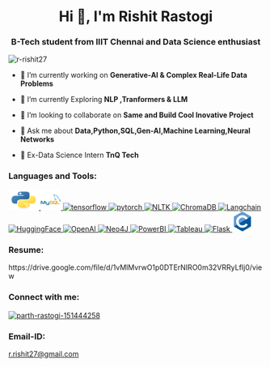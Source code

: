 <h1 align="center">Hi 👋, I'm Rishit Rastogi</h1>
<h3 align="center">B-Tech student from IIIT Chennai and Data Science enthusiast</h3>

<p align="left"> <img src="https://komarev.com/ghpvc/?username=r-rishit27&label=Profile%20views&color=0e75b6&style=flat" alt="r-rishit27" /> </p>

- 🔭 I’m currently working on **Generative-AI & Complex Real-Life Data Problems**

- 🌱 I’m currently Exploring **NLP ,Tranformers & LLM**

- 👯 I’m looking to collaborate on **Same and Build Cool Inovative Project**

- 💬 Ask me about **Data,Python,SQL,Gen-AI,Machine Learning,Neural Networks**

- 📄 Ex-Data Science Intern **TnQ Tech**

<h3 align="left">Languages and Tools:</h3>
<p align="left"> 
<a href="https://www.python.org" target="_blank" rel="noreferrer"> <img src="https://raw.githubusercontent.com/devicons/devicon/master/icons/python/python-original.svg" alt="python" width="60" height="40"/> </a> 
<a href="https://www.mysql.com/" target="_blank" rel="noreferrer"> <img src="https://raw.githubusercontent.com/devicons/devicon/master/icons/mysql/mysql-original-wordmark.svg" alt="mysql" width="40" height="40"/> </a> 
<a href="https://www.tensorflow.org" target="_blank" rel="noreferrer"> <img src="https://www.vectorlogo.zone/logos/tensorflow/tensorflow-icon.svg" alt="tensorflow" width="40" height="40"/> </a> 
<a href="https://pytorch.org/" target="_blank" rel="noreferrer"> <img src="https://pytorch.org/assets/images/pytorch-logo.png" alt="pytorch" width="40" height="40"/> </a>
<a href="https://www.nltk.org/" target="_blank" rel="noreferrer"> <img src="https://th.bing.com/th/id/OIP.MbuVSKfKefALuji5iMod4gHaID?rs=1&pid=ImgDetMain" alt="NLTK" width="40" height="40"/> </a> 
<a href="https://docs.trychroma.com/" target="_blank" rel="noreferrer"> <img src="https://miro.medium.com/v2/resize:fit:793/1*2crwn9fsu58hVQua-dEa3w.png" alt="ChromaDB" width="40" height="40"/> </a> 
<a href="https://www.langchain.com/" target="_blank" rel="noreferrer"> <img src="https://th.bing.com/th/id/OIP.nu7ZXSdSXeo6aCLEJYoZpgHaD4?rs=1&pid=ImgDetMain" alt="Langchain" width="40" height="40"/> </a> 
<a href="https://huggingface.co/" target="_blank" rel="noreferrer"> <img src="https://th.bing.com/th/id/OIP.nf42xTJLjDEYl0WoNB9htwHaHa?rs=1&pid=ImgDetMain" alt="HuggingFace" width="40" height="40"/> </a> 
<a href="https://openai.com/" target="_blank" rel="noreferrer"> <img src="https://vectorseek.com/wp-content/uploads/2023/02/OpenAI-Logo-Vector.jpg" alt="OpenAI" width="40" height="40"/> </a> 
<a href="https://neo4j.com/" target="_blank" rel="noreferrer"> <img src="https://dist.neo4j.com/wp-content/uploads/neo4j_logo.png" alt="Neo4J" width="40" height="40"/> </a> 
<a href="https://playground.powerbi.com/en-us/" target="_blank" rel="noreferrer"> <img src="https://th.bing.com/th/id/OIP.x1lAHqduhCnebdiolUgtygHaEK?rs=1&pid=ImgDetMain" alt="PowerBI" width="40" height="40"/> </a> 
<a href="https://www.tableau.com/" target="_blank" rel="noreferrer"> <img src="https://th.bing.com/th/id/OIP.w-qTcyA4TSToAE1FZlj5nwHaEK?rs=1&pid=ImgDetMain" alt="Tableau" width="40" height="40"/> </a> 
<a href="https://flask.palletsprojects.com/en/3.0.x/" target="_blank" rel="noreferrer"> <img src="https://th.bing.com/th/id/OIP.pelvrRMqLRe2X4Kxw0de0QHaJh?rs=1&pid=ImgDetMain" alt="Flask" width="40" height="40"/> </a> 
<a href="https://www.cprogramming.com/" target="_blank" rel="noreferrer"> <img src="https://raw.githubusercontent.com/devicons/devicon/master/icons/c/c-original.svg" alt="c" width="40" height="40"/> </a> 
</p>

<h3 align="left">Resume:</h3>
https://drive.google.com/file/d/1vMlMvrwO1p0DTErNIRO0m32VRRyLfIj0/view

<h3 align="left">Connect with me:</h3>
<p align="left">
<a href="https://www.linkedin.com/in/rishit-rastogi-1aa545208/" target="blank"><img align="center" src="https://raw.githubusercontent.com/rahuldkjain/github-profile-readme-generator/master/src/images/icons/Social/linked-in-alt.svg" alt="parth-rastogi-151444258" height="30" width="40" /></a>

<h3 align="left">Email-ID:</h3>
<a href="r.rishit27@gmail.com">r.rishit27@gmail.com</a>
</p>





